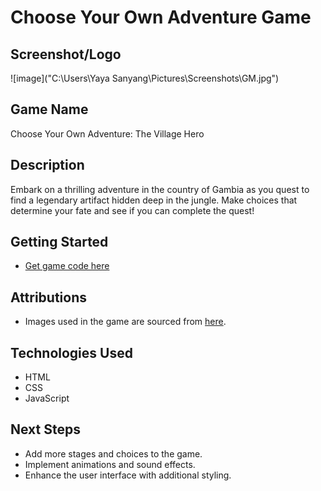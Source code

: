 # Choose Your Own Adventure Game

## Screenshot/Logo
![image]("C:\Users\Yaya Sanyang\Pictures\Screenshots\GM.jpg")

## Game Name
Choose Your Own Adventure: The Village Hero

## Description
Embark on a thrilling adventure in the country of Gambia as you quest to find a legendary artifact hidden deep in the jungle. Make choices that determine your fate and see if you can complete the quest!

## Getting Started
- [Get game code here](https://github.com/yax19/projects)

## Attributions
- Images used in the game are sourced from [here](https://app.leonardo.ai/image-generation).

## Technologies Used
- HTML
- CSS
- JavaScript

## Next Steps
- Add more stages and choices to the game.
- Implement animations and sound effects.
- Enhance the user interface with additional styling.
